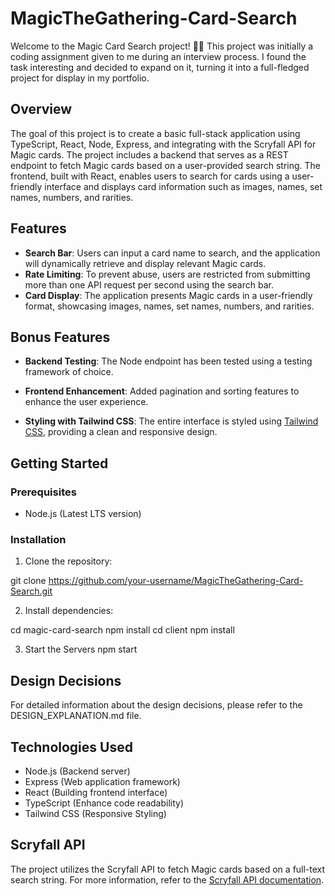 # MagicTheGathering-Card-Search

Welcome to the Magic Card Search project! 🧙✨ This project was initially a coding assignment given to me during an interview process. I found the task interesting and decided to expand on it, turning it into a full-fledged project for display in my portfolio.

## Overview

The goal of this project is to create a basic full-stack application using TypeScript, React, Node, Express, and integrating with the Scryfall API for Magic cards. The project includes a backend that serves as a REST endpoint to fetch Magic cards based on a user-provided search string. The frontend, built with React, enables users to search for cards using a user-friendly interface and displays card information such as images, names, set names, numbers, and rarities.

## Features

- **Search Bar**: Users can input a card name to search, and the application will dynamically retrieve and display relevant Magic cards.
- **Rate Limiting**: To prevent abuse, users are restricted from submitting more than one API request per second using the search bar.
- **Card Display**: The application presents Magic cards in a user-friendly format, showcasing images, names, set names, numbers, and rarities.

## Bonus Features

- **Backend Testing**: The Node endpoint has been tested using a testing framework of choice.

- **Frontend Enhancement**: Added pagination and sorting features to enhance the user experience.

- **Styling with Tailwind CSS**: The entire interface is styled using [Tailwind CSS](https://tailwindcss.com), providing a clean and responsive design.

## Getting Started

### Prerequisites

- Node.js (Latest LTS version)

### Installation

1. Clone the repository:

git clone https://github.com/your-username/MagicTheGathering-Card-Search.git

2. Install dependencies:

cd magic-card-search
npm install
cd client
npm install

3. Start the Servers
   npm start

## Design Decisions

For detailed information about the design decisions, please refer to the DESIGN_EXPLANATION.md file.

## Technologies Used

- Node.js (Backend server)
- Express (Web application framework)
- React (Building frontend interface)
- TypeScript (Enhance code readability)
- Tailwind CSS (Responsive Styling)

## Scryfall API

The project utilizes the Scryfall API to fetch Magic cards based on a full-text search string. For more information, refer to the [Scryfall API documentation](https://scryfall.com/docs/api/cards/search).
